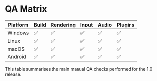# QA Matrix

| Platform | Build | Rendering | Input | Audio | Plugins |
|----------|-------|-----------|-------|-------|---------|
| Windows  | ✅    | ✅        | ✅    | ✅    | ✅      |
| Linux    | ✅    | ✅        | ✅    | ✅    | ✅      |
| macOS    | ✅    | ✅        | ✅    | ✅    | ✅      |
| Android  | ✅    | ✅        | ✅    | ✅    | ✅      |

This table summarises the main manual QA checks performed for the 1.0 release.
